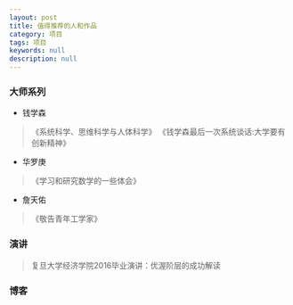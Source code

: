 ```yaml
---
layout: post
title: 值得推荐的人和作品
category: 项目
tags: 项目
keywords: null
description: null
---
```


### 大师系列
- 钱学森 
>《系统科学、思维科学与人体科学》
《钱学森最后一次系统谈话:大学要有创新精神》
- 华罗庚
>《学习和研究数学的一些体会》
- 詹天佑
>《敬告青年工学家》



### 演讲

> 复旦大学经济学院2016毕业演讲：优渥阶层的成功解读



### 博客





